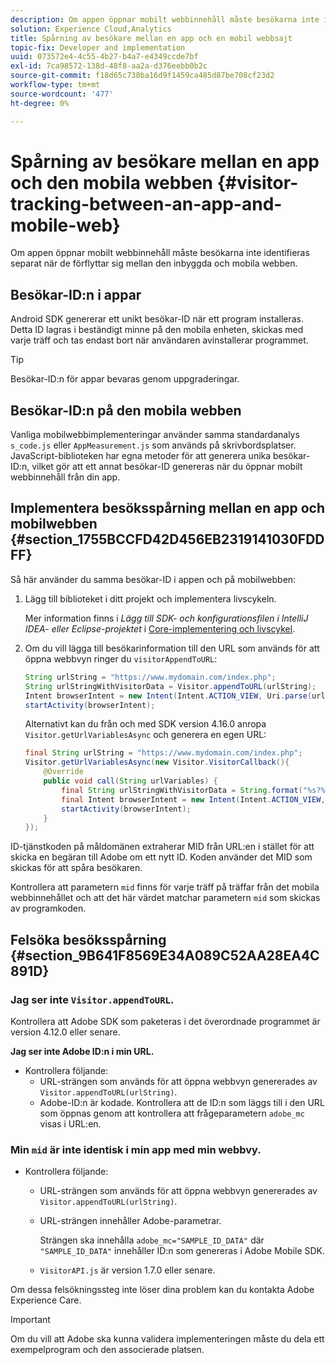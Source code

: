 ```yaml
---
description: Om appen öppnar mobilt webbinnehåll måste besökarna inte identifieras separat när de förflyttar sig mellan den inbyggda och mobila webben.
solution: Experience Cloud,Analytics
title: Spårning av besökare mellan en app och en mobil webbsajt
topic-fix: Developer and implementation
uuid: 073572e4-4c55-4b27-b4a7-e4349ccde7bf
exl-id: 7ca98572-138d-48f8-aa2a-d376eebb0b2c
source-git-commit: f18d65c738ba16d9f1459ca485d87be708cf23d2
workflow-type: tm+mt
source-wordcount: '477'
ht-degree: 0%

---
```


# Spårning av besökare mellan en app och den mobila webben {#visitor-tracking-between-an-app-and-mobile-web}

Om appen öppnar mobilt webbinnehåll måste besökarna inte identifieras separat när de förflyttar sig mellan den inbyggda och mobila webben.

## Besökar-ID:n i appar

Android SDK genererar ett unikt besökar-ID när ett program installeras. Detta ID lagras i beständigt minne på den mobila enheten, skickas med varje träff och tas endast bort när användaren avinstallerar programmet.

>[!TIP]
>
>Besökar-ID:n för appar bevaras genom uppgraderingar.

## Besökar-ID:n på den mobila webben

Vanliga mobilwebbimplementeringar använder samma standardanalys `s_code.js` eller `AppMeasurement.js` som används på skrivbordsplatser. JavaScript-biblioteken har egna metoder för att generera unika besökar-ID:n, vilket gör att ett annat besökar-ID genereras när du öppnar mobilt webbinnehåll från din app.

## Implementera besöksspårning mellan en app och mobilwebben {#section_1755BCCFD42D456EB2319141030FDDFF}

Så här använder du samma besökar-ID i appen och på mobilwebben:

1. Lägg till biblioteket i ditt projekt och implementera livscykeln.

   Mer information finns i *Lägg till SDK- och konfigurationsfilen i IntelliJ IDEA- eller Eclipse-projektet* i [Core-implementering och livscykel](/help/android/getting-started/dev-qs.md).

1. Om du vill lägga till besökarinformation till den URL som används för att öppna webbvyn ringer du `visitorAppendToURL`:

   ```java
   String urlString = "https://www.mydomain.com/index.php"; 
   String urlStringWithVisitorData = Visitor.appendToURL(urlString); 
   Intent browserIntent = new Intent(Intent.ACTION_VIEW, Uri.parse(urlStringWithVisitorData)); 
   startActivity(browserIntent);
   ```

   Alternativt kan du från och med SDK version 4.16.0 anropa `Visitor.getUrlVariablesAsync` och generera en egen URL:

   ```java
   final String urlString = "https://www.mydomain.com/index.php"; 
   Visitor.getUrlVariablesAsync(new Visitor.VisitorCallback(){ 
       @Override 
       public void call(String urlVariables) { 
           final String urlStringWithVisitorData = String.format("%s?%s", urlString, urlVariables); 
           final Intent browserIntent = new Intent(Intent.ACTION_VIEW, Uri.parse(urlStringWithVisitorData)); 
           startActivity(browserIntent); 
       } 
   });
   ```

ID-tjänstkoden på måldomänen extraherar MID från URL:en i stället för att skicka en begäran till Adobe om ett nytt ID. Koden använder det MID som skickas för att spåra besökaren.

Kontrollera att parametern `mid` finns för varje träff på träffar från det mobila webbinnehållet och att det här värdet matchar parametern `mid` som skickas av programkoden.

## Felsöka besöksspårning {#section_9B641F8569E34A089C52AA28EA4C891D}

### Jag ser inte `Visitor.appendToURL`.

Kontrollera att Adobe SDK som paketeras i det överordnade programmet är version 4.12.0 eller senare.

**Jag ser inte Adobe ID:n i min URL.**

* Kontrollera följande:
   * URL-strängen som används för att öppna webbvyn genererades av `Visitor.appendToURL(urlString)`.
   * Adobe-ID:n är kodade.
Kontrollera att de ID:n som läggs till i den URL som öppnas genom att kontrollera att frågeparametern `adobe_mc` visas i URL:en.

### Min `mid` är inte identisk i min app med min webbvy.

* Kontrollera följande:

   * URL-strängen som används för att öppna webbvyn genererades av `Visitor.appendToURL(urlString)`.
   * URL-strängen innehåller Adobe-parametrar.

      Strängen ska innehålla `adobe_mc="SAMPLE_ID_DATA"` där `"SAMPLE_ID_DATA"` innehåller ID:n som genereras i Adobe Mobile SDK.
   * `VisitorAPI.js` är version 1.7.0 eller senare.

Om dessa felsökningssteg inte löser dina problem kan du kontakta Adobe Experience Care.

>[!IMPORTANT]
>
>Om du vill att Adobe ska kunna validera implementeringen måste du dela ett exempelprogram och den associerade platsen.
